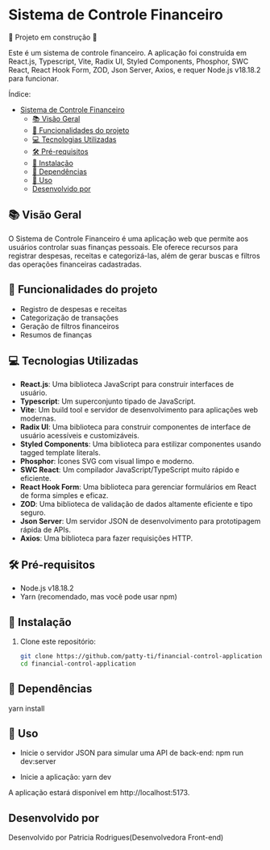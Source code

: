 # Sistema de Controle Financeiro

:construction: Projeto em construção :construction:

Este é um sistema de controle financeiro. A aplicação foi construída em React.js, Typescript, Vite, Radix UI, Styled Components, Phosphor, SWC React, React Hook Form, ZOD, Json Server, Axios, e requer Node.js v18.18.2 para funcionar.

Índice:

- [Sistema de Controle Financeiro](#sistema-de-controle-financeiro)
  - [:books: Visão Geral](#books-visão-geral)
  - [:hammer: Funcionalidades do projeto](#hammer-funcionalidades-do-projeto)
  - [:computer: Tecnologias Utilizadas](#computer-tecnologias-utilizadas)
  - [🛠️ Pré-requisitos](#️-pré-requisitos)
  - [:scroll: Instalação](#scroll-instalação)
  - [:paperclip: Dependências](#paperclip-dependências)
  - [:file_folder: Uso](#file_folder-uso)
  - [Desenvolvido por](#desenvolvido-por)

## :books: Visão Geral

O Sistema de Controle Financeiro é uma aplicação web que permite aos usuários controlar suas finanças pessoais. Ele oferece recursos para registrar despesas, receitas e categorizá-las, além de gerar buscas e filtros das operações financeiras cadastradas.

## :hammer: Funcionalidades do projeto

- Registro de despesas e receitas
- Categorização de transações
- Geração de filtros financeiros
- Resumos de finanças

## :computer: Tecnologias Utilizadas

- **React.js**: Uma biblioteca JavaScript para construir interfaces de usuário.
- **Typescript**: Um superconjunto tipado de JavaScript.
- **Vite**: Um build tool e servidor de desenvolvimento para aplicações web modernas.
- **Radix UI**: Uma biblioteca para construir componentes de interface de usuário acessíveis e customizáveis.
- **Styled Components**: Uma biblioteca para estilizar componentes usando tagged template literals.
- **Phosphor**: Ícones SVG com visual limpo e moderno.
- **SWC React**: Um compilador JavaScript/TypeScript muito rápido e eficiente.
- **React Hook Form**: Uma biblioteca para gerenciar formulários em React de forma simples e eficaz.
- **ZOD**: Uma biblioteca de validação de dados altamente eficiente e tipo seguro.
- **Json Server**: Um servidor JSON de desenvolvimento para prototipagem rápida de APIs.
- **Axios**: Uma biblioteca para fazer requisições HTTP.

## 🛠️ Pré-requisitos

- Node.js v18.18.2
- Yarn (recomendado, mas você pode usar npm)

## :scroll: Instalação

1. Clone este repositório:

   ```bash
   git clone https://github.com/patty-ti/financial-control-application.git
   cd financial-control-application
   ```

## :paperclip: Dependências

yarn install

## :file_folder: Uso

- Inicie o servidor JSON para simular uma API de back-end: npm run dev:server

- Inicie a aplicação: yarn dev

A aplicação estará disponível em http://localhost:5173.

## Desenvolvido por

Desenvolvido por Patricia Rodrigues(Desenvolvedora Front-end)
